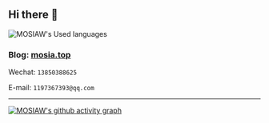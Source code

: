
## Hi there 👋

![MOSIAW's Used languages](https://github-readme-stats.vercel.app/api/top-langs/?username=MOSIAW&layout=compact&hide_border=true&langs_count=10) 

### Blog:  [mosia.top](https://mosia.top)  

Wechat: `13850388625`

E-mail: `1197367393@qq.com`



 
<!-- ![MOSIAW's GitHub stats](https://github-readme-stats.vercel.app/api?username=MOSIAW&count_private=true) -->

<hr>

[![MOSIAW's github activity graph](https://activity-graph.herokuapp.com/graph?username=MOSIAW&theme=react-dark)](https://github.com/ashutosh00710/github-readme-activity-graph)

